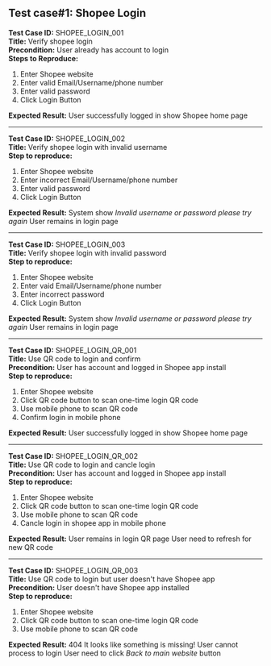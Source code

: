 ## **Test case#1: Shopee Login**

**Test Case ID:** SHOPEE_LOGIN_001  
**Title:** Verify shopee login  
**Precondition:** User already has account to login  
**Steps to Reproduce:**
1. Enter Shopee website  
2. Enter valid Email/Username/phone number  
3. Enter valid password  
4. Click Login Button  

**Expected Result:**
User successfully logged in
show Shopee home page

---

**Test Case ID:** SHOPEE_LOGIN_002  
**Title:** Verify shopee login with invalid username  
**Step to reproduce:**
1. Enter Shopee website
2. Enter incorrect Email/Username/phone number
3. Enter valid password
4. Click Login Button

**Expected Result:**
System show *Invalid username or password please try again*
User remains in login page

---

**Test Case ID:** SHOPEE_LOGIN_003  
**Title:** Verify shopee login with invalid password  
**Step to reproduce:**
1. Enter Shopee website
2. Enter vaid Email/Username/phone number
3. Enter incorrect password
4. Click Login Button

**Expected Result:**
System show *Invalid username or password please try again*
User remains in login page

----------------------------------------------------------------------------------------------------------------------------------------------------------

**Test Case ID:** SHOPEE_LOGIN_QR_001  
**Title:** Use QR code to login and confirm  
**Precondition:** User has account and logged in Shopee app install  
**Step to reproduce:**
1. Enter Shopee website
2. Click QR code button to scan one-time login QR code
3. Use mobile phone to scan QR code
4. Confirm login in mobile phone

**Expected Result:**
User successfully logged in
show Shopee home page

---

**Test Case ID:** SHOPEE_LOGIN_QR_002  
**Title:** Use QR code to login and cancle login  
**Precondition:** User has account and logged in Shopee app install  
**Step to reproduce:**
1. Enter Shopee website
2. Click QR code button to scan one-time login QR code
3. Use mobile phone to scan QR code
4. Cancle login in shopee app in mobile phone

**Expected Result:**
User remains in login QR page
User need to refresh for new QR code

---

**Test Case ID:** SHOPEE_LOGIN_QR_003  
**Title:** Use QR code to login but user doesn't have Shopee app  
**Precondition:** User doesn't have Shopee app installed  
**Step to reproduce:**
1. Enter Shopee website
2. Click QR code button to scan one-time login QR code
3. Use mobile phone to scan QR code

**Expected Result:**
404 It looks like something is missing!
User cannot process to login
User need to click *Back to main website* button


